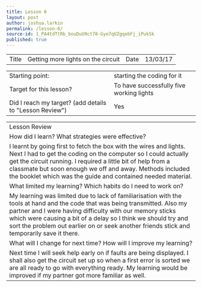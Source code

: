 ```yaml
---
title: Lesson 6
layout: post
author: joshua.larkin
permalink: /lesson-6/
source-id: 1_PA4tdTtRb_bouDuU9ct78-Gye7qUZgqobFj_iPukSk
published: true
---
```

<table>
  <tr>
    <td>Title</td>
    <td>Getting more lights on the circuit</td>
    <td>Date</td>
    <td>13/03/17</td>
  </tr>
</table>


<table>
  <tr>
    <td>Starting point:</td>
    <td>starting the coding for it</td>
  </tr>
  <tr>
    <td>Target for this lesson?</td>
    <td>To have successfully five working lights</td>
  </tr>
  <tr>
    <td>Did I reach my target? 
(add details to "Lesson Review")</td>
    <td> Yes</td>
  </tr>
</table>


<table>
  <tr>
    <td>Lesson Review</td>
  </tr>
  <tr>
    <td>How did I learn? What strategies were effective? </td>
  </tr>
  <tr>
    <td>I learnt by going first to fetch the box with the wires and lights. Next I had to get the coding on the computer so I could actually get the circuit running. I required a little bit of help from a classmate but soon enough we off and away. Methods included the booklet which was the guide and contained needed material.</td>
  </tr>
  <tr>
    <td>What limited my learning? Which habits do I need to work on? </td>
  </tr>
  <tr>
    <td>My learning was limited due to lack of familiarisation with the tools at hand and the code that was being transmitted. Also my partner and I were having difficulty with our memory sticks which were causing a bit of a delay so I think we should try and sort the problem out earlier on or seek another friends stick and temporarily save it there.</td>
  </tr>
  <tr>
    <td>What will I change for next time? How will I improve my learning?</td>
  </tr>
  <tr>
    <td>Next time I will seek help early on if faults are being displayed. I shall also get the circuit set up so when a first error is sorted we are all ready to go with everything ready. My learning would be improved if my partner got more familiar as well.</td>
  </tr>
</table>


